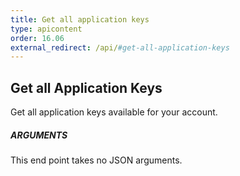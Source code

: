 ```yaml
---
title: Get all application keys
type: apicontent
order: 16.06
external_redirect: /api/#get-all-application-keys
---
```


## Get all Application Keys

Get all application keys available for your account.

##### ARGUMENTS

This end point takes no JSON arguments.